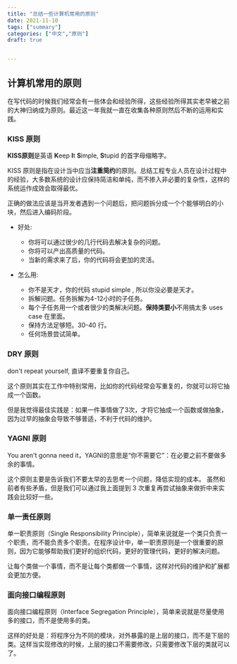 ```yaml
---
title: "总结一些计算机常用的原则"
date: 2021-11-10
tags: ["summary"]
categories: ["中文","原则"]
draft: true


---
```


## 计算机常用的原则

在写代码的时候我们经常会有一些体会和经验所得，这些经验所得其实老早被之前的大神归纳成为原则。最近这一年我就一直在收集各种原则然后不断的运用和实践。

### KISS 原则

**KISS原则**是英语 **K**eep **I**t **S**imple, **S**tupid 的首字母缩略字。

KISS 原则是指在设计当中应当**注重简约**的原则。总结工程专业人员在设计过程中的经验，大多数系统的设计应保持简洁和单纯，而不掺入非必要的复杂性，这样的系统运作成效会取得最优。

正确的做法应该是当开发者遇到一个问题后，把问题拆分成一个个能够明白的小块，然后进入编码阶段。

- 好处:
  - 你将可以通过很少的几行代码去解决复杂的问题。
  - 你将可以产出高质量的代码。
  - 当新的需求来了后，你的代码将会更加的灵活。

- 怎么用:
  - 你不是天才，你的代码 stupid simple , 所以你没必要是天才。
  - 拆解问题。任务拆解为4-12小时的子任务。
  - 每个子任务用一个或者很少的类解决问题。**保持类要小**不用搞太多 uses case  在里面。
  - 保持方法足够短。30-40 行。
  - 任何场景尝试简单。

### DRY 原则

don't repeat yourself, 直译不要重复你自己。

这个原则其实在工作中特别常用，比如你的代码经常会写重复的，你就可以将它抽成一个函数。

但是我觉得最佳实践是：如果一件事情做了3次，才将它抽成一个函数或做抽象，因为过早的抽象会导致不够普适，不利于代码的维护。

### YAGNI 原则

You aren't gonna need it，YAGNI的意思是“你不需要它”：在必要之前不要做多余的事情。

这个原则主要是告诉我们不要太早的去思考一个问题，降低实现的成本。
虽然和前者有些矛盾，但是我们可以通过我上面提到 3 次重复再尝试抽象来做折中来实践会比较好一些。

### 单一责任原则

单一职责原则（Single Responsibility Principle），简单来说就是一个类只负责一个职责，而不能负责多个职责。在程序设计中，单一职责原则是一个很重要的原则，因为它能够帮助我们更好的组织代码，更好的管理代码，更好的解决问题。

让每个类做一个事情，而不是让每个类都做一个事情，这样对代码的维护和扩展都会更加方便。

### 面向接口编程原则

面向接口编程原则（Interface Segregation Principle），简单来说就是尽量使用多的接口，而不是使用多的类。

这样的好处是：将程序分为不同的模块，对外暴露的是上层的接口，而不是下层的类。这样当实现修改的时候，上层的接口不需要修改，只需要修改下层的类就可以了。

